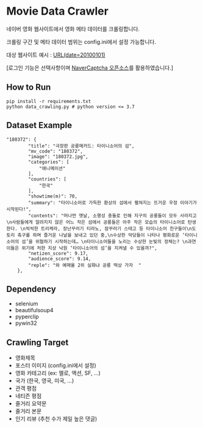 # Movie Data Crawler
네이버 영화 웹사이트에서 영화 메타 데이터를 크롤링합니다.

크롤링 구간 및 메타 데이터 범위는 config.ini에서 설정 가능합니다.

대상 웹사이트 예시 : [URL(date=20100101)](https://movie.naver.com/movie/sdb/rank/rmovie.nhn?sel=cnt&tg=0&date=20100101)

[로그인 기능은 선택사항이며 [NaverCaptcha 오픈소스](https://github.com/lumyjuwon/NaverCaptcha)를 활용하였습니다.]



## How to Run
```
pip install -r requirements.txt
python data_crawling.py # python version <= 3.7
```
## Dataset Example
```
"180372": {  
		"title": "극장판 공룡메카드: 타이니소어의 섬",  
		"mv_code": "180372",  
		"image": "180372.jpg", 
		"categories": [  
			"애니메이션"  
		],  
		"countries": [  
			"한국"  
		],  
		"showtime(m)": 70,  
		"summary": "타이니소어로 가득한 환상의 섬에서 펼쳐지는 뜨거운 우정 이야기가 시작된다!",  
		"contents": "머나먼 옛날, 소행성 충돌로 인해 지구의 공룡들이 모두 사라지고\n사람들에게 알려지지 않은 어느 작은 섬에서 공룡들은 아주 작은 모습의 타이니소어로 탄생한다. \n씩씩한 트리케라, 장난꾸러기 티라노, 잠꾸러기 스테고 등 타이니소어 친구들이\n도토리 축구를 하며 즐거운 나날을 보내고 있던 중,\n수상한 악당들이 나타나 평화로운 ‘타이니소어의 섬’을 위협하기 시작하는데… \n타이니소어들을 노리는 수상한 눈빛의 정체는? \n과연 이들은 위기에 처한 지상 낙원 ‘타이니소어의 섬’을 지켜낼 수 있을까?",  
		"netizen_score": 9.17,  
		"audience_score": 9.14,  
		"reple": "와 예매율 2위 실화냐 공룡 떡상 가자  "  
	},  
```

## Dependency
 - selenium
 - beautifulsoup4
 - pyperclip
 - pywin32
 
## Crawling Target
 - 영화제목
 - 포스터 이미지 (config.ini에서 설정)
 - 영화 카테고리 (ex: 멜로, 액션, SF, ...)
 - 국가 (한국, 영국, 미국, ...)
 - 관객 평점
 - 네티즌 평점
 - 줄거리 요약문
 - 줄거리 본문
 - 인기 리뷰 (추천 수가 제일 높은 댓글)
